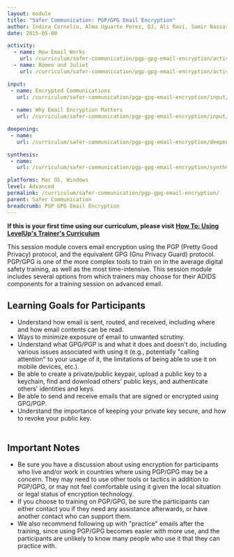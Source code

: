 ```yaml
---
layout: module
title: "Safer Communication: PGP/GPG Email Encryption"
author: Indira Cornelio, Alma Uguarte Perez, DJ, Ali Ravi, Samir Nassar, Dan O'Clunaigh, Carol Waters
date: 2015-05-00

activity:
  - name: How Email Works
    url: /curriculum/safer-communication/pgp-gpg-email-encryption/activity-discussion/how-email-works/
  - name: Romeo and Juliet
    url: /curriculum/safer-communication/pgp-gpg-email-encryption/activity-discussion/romeo-and-juliet/

input:
 - name: Encrypted Communications
   url: /curriculum/safer-communication/pgp-gpg-email-encryption/input/encrypted-communications/
   
 - name: Why Email Encryption Matters
   url: /curriculum/safer-communication/pgp-gpg-email-encryption/input/why-email-encryption-matters/

deepening:
 - name:
   url: /curriculum/safer-communication/pgp-gpg-email-encryption/deepening/

synthesis:
 - name:
   url: /curriculum/safer-communication/pgp-gpg-email-encryption/synthesis/

platforms: Mac OS, Windows
level: Advanced
permalink: /curriculum/safer-communication/pgp-gpg-email-encryption/
parent: Safer Communication
breadcrumb: PGP GPG Email Encryption
---
```


**If this is your first time using our curriculum, please visit** [**How To: Using LevelUp's Trainer's Curriculum**](https://level-up.cc/before-an-event/using-levelup-trainers-curriculum/)

This session module covers email encryption using the PGP (Pretty Good Privacy) protocol, and the equivalent GPG (Gnu Privacy Guard) protocol. PGP/GPG is one of the more complex tools to train on in the average digital safety training, as well as the most time-intensive. This session module includes several options from which trainers may choose for their ADIDS components for a training session on advanced email.

## Learning Goals for Participants ##

- Understand how email is sent, routed, and received, including where and how email contents can be read.
- Ways to minimize exposure of email to unwanted scrutiny.
- Understand what GPG/PGP is and what it does and doesn't do, including various issues associated with using it (e.g., potentially "calling attention" to your usage of it, the limitations of being able to use it on mobile devices, etc.).
- Be able to create a private/public keypair, upload a public key to a keychain, find and download others' public keys, and authenticate others' identities and keys.
- Be able to send and receive emails that are signed or encrypted using GPG/PGP.
- Understand the importance of keeping your private key secure, and how to revoke your public key.
<br><br>

## Important Notes ##

- Be sure you have a discussion about using encryption for participants who live and/or work in countries where using PGP/GPG may be a concern. They may need to use other tools or tactics in addition to PGP/GPG, or may not feel comfortable using it given the local situation or legal status of encryption technology.
- If you choose to training on PGP/GPG, be sure the participants can either contact you if they need any assistance afterwards, or have another contact who can support them.
- We also recommend following up with "practice" emails after the training, since using PGP/GPG becomes easier with more use, and the participants are unlikely to know many people who use it that they can practice with.
